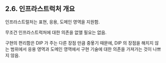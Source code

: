 ## 2.6. 인프라스트럭처 개요

인프라스트럴처는 표현, 응용, 도메인 영역을 지원함.

무조건 인프라스트럭처에 대한 의존을 없앨 필요는 없음.

구현의 편리함은 DIP 가 주는 다른 장점 만큼 중욯기 때문에, DIP 의 장점을 해치지 않는 범위에서 응용 영역과 도메인 영역에서 구현 기술에 대한 의존을 가져가는 것이 나쁘지 않음.